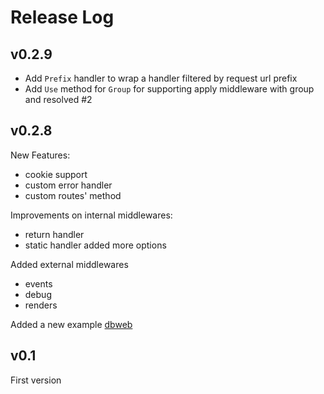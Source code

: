 # Release Log

## v0.2.9

* Add `Prefix` handler to wrap a handler filtered by request url prefix
* Add `Use` method for `Group` for supporting apply middleware with group and resolved #2

## v0.2.8

New Features:
* cookie support
* custom error handler
* custom routes' method

Improvements on internal middlewares:
* return handler
* static handler added more options

Added external middlewares
* events
* debug
* renders

Added a new example [dbweb](github.com/go-xorm/dbweb)

## v0.1

First version